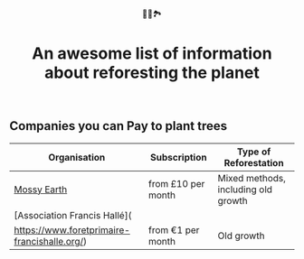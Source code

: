 <div align="center">
   🌳🌲🏞️
</div>


<h1 align="center">
  An awesome list of information about reforesting the planet
</h1>

<br />


## Companies you can Pay to plant trees
| Organisation       | Subscription     | Type of Reforestation     |
| ------------- | ---------- | ----------- |
| [Mossy Earth](https://mossy.earth/)  |  from £10 per month   |  Mixed methods, including old growth   |
| [Association Francis Hallé](
https://www.foretprimaire-francishalle.org/)| from €1 per month| Old growth|
